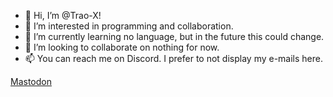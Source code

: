 - 👋 Hi, I’m @Trao-X!
- 👀 I’m interested in programming and collaboration.
- 🌱 I’m currently learning no language, but in the future this could change.
- 💞️ I’m looking to collaborate on nothing for now.
- 📫 You can reach me on Discord. I prefer to not display my e-mails here.

<a rel="me" href="https://mastodon.online/@traox">Mastodon</a>
